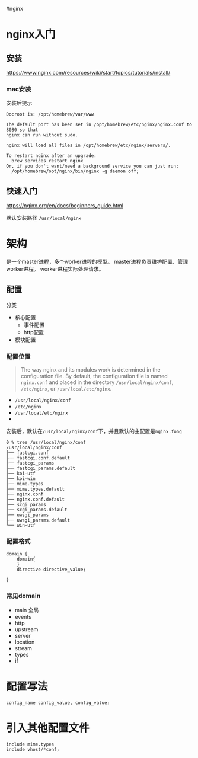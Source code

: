 #nginx

# nginx入门

## 安装
https://www.nginx.com/resources/wiki/start/topics/tutorials/install/


### mac安装
安装后提示
```shell
Docroot is: /opt/homebrew/var/www

The default port has been set in /opt/homebrew/etc/nginx/nginx.conf to 8080 so that
nginx can run without sudo.

nginx will load all files in /opt/homebrew/etc/nginx/servers/.

To restart nginx after an upgrade:
  brew services restart nginx
Or, if you don't want/need a background service you can just run:
  /opt/homebrew/opt/nginx/bin/nginx -g daemon off;
```


## 快速入门
https://nginx.org/en/docs/beginners_guide.html

默认安装路径 `/usr/local/nginx`

# 架构
是一个master进程，多个worker进程的模型。
master进程负责维护配置、管理worker进程。
worker进程实际处理请求。

## 配置
分类
- 核心配置
	- 事件配置
	- http配置
- 模块配置

### 配置位置
> The way nginx and its modules work is determined in the configuration file. By default, the configuration file is named `nginx.conf` and placed in the directory `/usr/local/nginx/conf`, `/etc/nginx`, or `/usr/local/etc/nginx`.

- `/usr/local/nginx/conf`
- `/etc/nginx`
- `/usr/local/etc/nginx`
- 

安装后，默认在`/usr/local/nginx/conf`下，并且默认的主配置是`nginx.fong`

```shell
0 % tree /usr/local/nginx/conf
/usr/local/nginx/conf
├── fastcgi.conf
├── fastcgi.conf.default
├── fastcgi_params
├── fastcgi_params.default
├── koi-utf
├── koi-win
├── mime.types
├── mime.types.default
├── nginx.conf
├── nginx.conf.default
├── scgi_params
├── scgi_params.default
├── uwsgi_params
├── uwsgi_params.default
└── win-utf
```

### 配置格式
```
domain {
	domain{
	}
	directive directive_value;
	
}
```

### 常见domain
- main 全局
- events 
- http
- upstream
- server
- location
- stream
- types
- if


# 配置写法

```nginx
config_name config_value, config_value;
```


# 引入其他配置文件

```nginx
include mime.types
include vhost/*conf;
```
